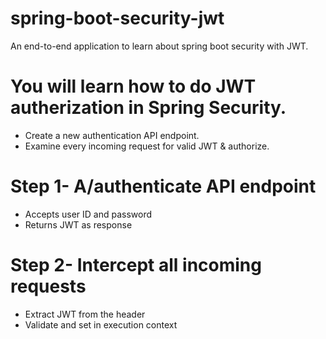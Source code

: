 # spring-boot-security-jwt
An end-to-end application to learn about spring boot security with JWT.

# You will learn how to do JWT autherization in Spring Security.
- Create a new authentication API endpoint.
- Examine every incoming request for valid JWT & authorize.

# Step 1- A/authenticate API endpoint
- Accepts user ID and password
- Returns JWT as response

# Step 2- Intercept all incoming requests
- Extract JWT from the header
- Validate and set in execution context

